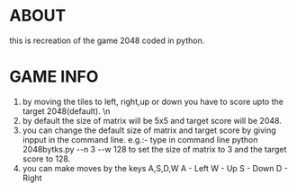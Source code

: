 # ABOUT
this is recreation of the game 2048 coded in python.

# GAME INFO
1. by moving the tiles to left, right,up or down you have to score upto the target 2048(default). \n
2. by default the size of matrix will be 5x5 and target score will be 2048.
3. you can change the default size of matrix and target score by giving inpput in the command line.
e.g.:-
type in command line
python 2048bytks.py --n 3 --w 128
to set the size of matrix to 3 and the target score to 128.
4. you can make moves by the keys A,S,D,W
A - Left
W - Up
S - Down
D - Right



